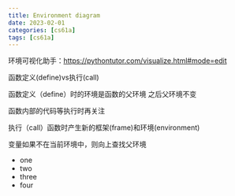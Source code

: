 ```yaml
---
title: Environment diagram
date: 2023-02-01 
categories: [cs61a]
tags: [cs61a]
---
```


环境可视化助手：<https://pythontutor.com/visualize.html#mode=edit>

函数定义(define)vs执行(call)

函数定义（define）时的环境是函数的父环境 之后父环境不变 

函数内部的代码等执行时再关注

执行（call）函数时产生新的框架(frame)和环境(environment)

变量如果不在当前环境中，则向上查找父环境

* one
* two
* three
* four
  


